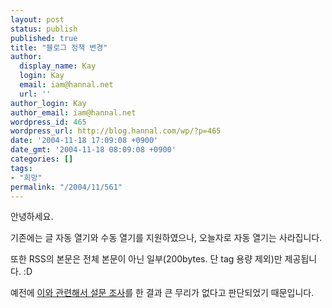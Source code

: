 ```yaml
---
layout: post
status: publish
published: true
title: "블로그 정책 변경"
author:
  display_name: Kay
  login: Kay
  email: iam@hannal.net
  url: ''
author_login: Kay
author_email: iam@hannal.net
wordpress_id: 465
wordpress_url: http://blog.hannal.com/wp/?p=465
date: '2004-11-18 17:09:08 +0900'
date_gmt: '2004-11-18 08:09:08 +0900'
categories: []
tags:
- "희망"
permalink: "/2004/11/561"
---
```

<p>안녕하세요.</p>
<p>기존에는 글 자동 열기와 수동 열기를 지원하였으나, 오늘자로 자동 열기는 사라집니다.</p>
<p>또한 RSS의 본문은 전체 본문이 아닌 일부(200bytes. 단 tag 용량 제외)만 제공됩니다. :D</p>
<p>예전에 <a href="http://blog.hannal.com/index.php?pl=361">이와 관련해서 설문 조사</a>를 한 결과 큰 무리가 없다고 판단되었기 때문입니다.</p>
